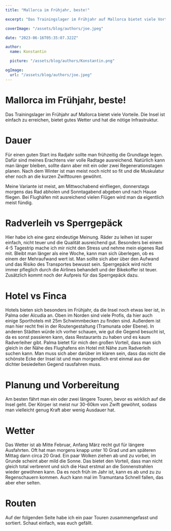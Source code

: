 ```yaml
---
title: "Mallorca im Frühjahr, beste!"

excerpt: "Das Trainingslager im Frühjahr auf Mallorca bietet viele Vorteile. Die Insel ist einfach zu erreichen, bietet gutes Wetter und hat die nötige Infrastruktur."

coverImage: "/assets/blog/authors/joe.jpeg"

date: "2023-06-16T05:35:07.322Z"

author:
  name: Konstantin

  picture: "/assets/blog/authors/Konstantin.png"

ogImage:
  url: "/assets/blog/authors/joe.jpeg"
---
```


# Mallorca im Frühjahr, beste!

Das Trainingslager im Frühjahr auf Mallorca bietet viele Vorteile. Die Insel ist einfach zu erreichen, bietet gutes Wetter und hat die nötige Infrastruktur.

# Dauer

Für einen guten Start ins Radjahr sollte man frühzeitig die Grundlage legen. Dafür sind meines Erachtens vier volle Radtage ausreichend. Natürlich kann man länger bleiben, sollte dann aber mit ein oder zwei Regenerationstagen planen. Nach dem Winter ist man meist noch nicht so fit und die Muskulatur eher noch an die kurzen Zwifttouren gewöhnt.

Meine Variante ist meist, am Mittwochabend einfliegen, donnerstags morgens das Rad abholen und Sonntagabend abgeben und nach Hause fliegen. Bei Flughäfen mit ausreichend vielen Flügen wird man da eigentlich meist fündig.

# Radverleih vs Sperrgepäck

Hier habe ich eine ganz eindeutige Meinung. Räder zu leihen ist super einfach, nicht teuer und die Qualität ausreichend gut. Besonders bei einem 4-5 Tagestrip mache ich mir nicht den Stress und nehme mein eigenes Rad mit. Bleibt man länger als eine Woche, kann man sich überlegen, ob es einem der Mehraufwand wert ist. Man sollte sich aber über den Aufwand und das Risiko des Transportes bewusst sein. Sperrgepäck wird nicht immer pfleglich durch die Airlines behandelt und der Bikekoffer ist teuer. Zusätzlich kommt noch der Aufpreis für das Sperrgepäck dazu.

# Hotel vs Finca

Hotels bieten sich besonders im Frühjahr, da die Insel noch etwas leer ist, in Palma oder Alcudia an. Oben im Norden sind viele Profis, da hier auch einige Sporthotels mit 25m Schwimmbecken zu finden sind. Außerdem ist man hier recht frei in der Routengestaltung (Tramunata oder Ebene). In anderen Städten würde ich vorher schauen, wie gut die Gegend besucht ist, da es sonst passieren kann, dass Restaurants zu haben und es kaum Radverleiher gibt. Palma bietet für mich den großen Vorteil, dass man sich gleich in der Nähe des Flughafens ein Hotel mit Nähe zum Radverleih suchen kann. Man muss sich aber darüber im klaren sein, dass das nicht die schönste Ecke der Insel ist und man morgendlich erst einmal aus der dichter besiedelten Gegend rausfahren muss.

# Planung und Vorbereitung

Am besten fährt man ein oder zwei längere Touren, bevor es wirklich auf die Insel geht. Der Körper ist meist nur 30-60km von Zwift gewöhnt, sodass man vielleicht genug Kraft aber wenig Ausdauer hat.

# Wetter

Das Wetter ist ab Mitte Februar, Anfang März recht gut für längere Ausfahrten. Oft hat man morgens knapp unter 10 Grad und am späteren Mittag dann circa 20 Grad. Ein paar Wolken ziehen ab und zu vorbei, im Grunde scheint aber mild die Sonne. Das bietet den Vorteil, dass man nicht gleich total verbrennt und sich die Haut erstmal an die Sonnenstrahlen wieder gewöhnen kann. Da es noch früh im Jahr ist, kann es ab und zu zu Regenschauern kommen. Auch kann mal im Tramuntana Schnell fallen, das aber eher selten.

# Routen

Auf der folgenden Seite habe ich ein paar Touren zusammengefasst und sortiert. Schaut einfach, was euch gefällt.
